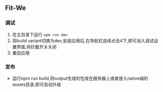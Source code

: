 ## Fit-We

### 调试
1. 在主目录下运行 `npm run dev`
2. 将build variant切换为dev,安装应用后,在导航栏连续点击4下,即可进入调试设置界面,将拦截开关关闭
3. 重启应用

### 发布
* 运行npm run build,将output生成的包发在服务器上或者放入native端的assets目录,即可自动升级
